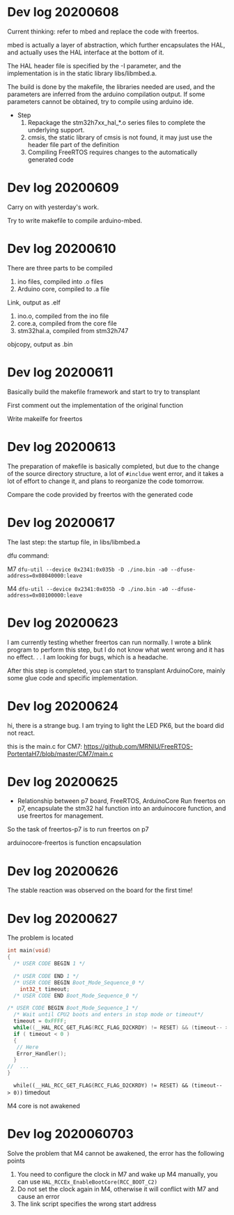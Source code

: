 # Dev log 20200608


Current thinking: refer to mbed and replace the code with freertos.

mbed is actually a layer of abstraction, which further encapsulates the HAL, and actually uses the HAL interface at the bottom of it.

The HAL header file is specified by the -I parameter, and the implementation is in the static library libs/libmbed.a.

The build is done by the makefile, the libraries needed are used, and the parameters are inferred from the arduino compilation output. If some parameters cannot be obtained, try to compile using arduino ide.

- Step
     1. Repackage the stm32h7xx_hal_*.o series files to complete the underlying support.
     2. cmsis, the static library of cmsis is not found, it may just use the header file part of the definition
     3. Compiling FreeRTOS requires changes to the automatically generated code


# Dev log 20200609

Carry on with yesterday's work.

Try to write makefile to compile arduino-mbed.



# Dev log 20200610

There are three parts to be compiled

1. ino files, compiled into .o files
2. Arduino core, compiled to .a file

Link, output as .elf

1. ino.o, compiled from the ino file
2. core.a, compiled from the core file
3. stm32hal.a, compiled from stm32h747

objcopy, output as .bin

# Dev log 20200611

Basically build the makefile framework and start to try to transplant

First comment out the implementation of the original function

Write makeilfe for freertos

# Dev log 20200613

The preparation of makefile is basically completed, but due to the change of the source directory structure, a lot of `#incldue` went error, and it takes a lot of effort to change it, and plans to reorganize the code tomorrow.

Compare the code provided by freertos with the generated code



# Dev log 20200617

The last step: the startup file, in libs/libmbed.a

dfu command:

M7 `dfu-util --device 0x2341:0x035b -D ./ino.bin -a0 --dfuse-address=0x08040000:leave`

M4 `dfu-util --device 0x2341:0x035b -D ./ino.bin -a0 --dfuse-address=0x08100000:leave`

# Dev log 20200623

I am currently testing whether freertos can run normally. I wrote a blink program to perform this step, but I do not know what went wrong and it has no effect. . . I am looking for bugs, which is a headache.

After this step is completed, you can start to transplant ArduinoCore, mainly some glue code and specific implementation.

# Dev log 20200624

hi, there is a strange bug. I am trying to light the LED PK6, but the board did not react.

this is the main.c for CM7: https://github.com/MRNIU/FreeRTOS-PortentaH7/blob/master/CM7/main.c



# Dev log 20200625

- Relationship between p7 board, FreeRTOS, ArduinoCore
	Run freertos on p7, encapsulate the stm32 hal function into an arduinocore function, and use freertos for management.

So the task of freertos-p7 is to run freertos on p7

arduinocore-freertos is function encapsulation

# Dev log 20200626

The stable reaction was observed on the board for the first time!



# Dev log 20200627

The problem is located

```c
int main(void)
{
  /* USER CODE BEGIN 1 */

  /* USER CODE END 1 */
  /* USER CODE BEGIN Boot_Mode_Sequence_0 */
    int32_t timeout;
  /* USER CODE END Boot_Mode_Sequence_0 */

/* USER CODE BEGIN Boot_Mode_Sequence_1 */
  /* Wait until CPU2 boots and enters in stop mode or timeout*/
  timeout = 0xFFFF;
  while((__HAL_RCC_GET_FLAG(RCC_FLAG_D2CKRDY) != RESET) && (timeout-- > 0));
  if ( timeout < 0 )
  {
   // Here
   Error_Handler();
  }
//  ...
}
```

`  while((__HAL_RCC_GET_FLAG(RCC_FLAG_D2CKRDY) != RESET) && (timeout-- > 0))` timedout

M4 core is not awakened



# Dev log 2020060703

Solve the problem that M4 cannot be awakened, the error has the following points

1. You need to configure the clock in M7 and wake up M4 manually, you can use `HAL_RCCEx_EnableBootCore(RCC_BOOT_C2)`
2. Do not set the clock again in M4, otherwise it will conflict with M7 and cause an error
3. The link script specifies the wrong start address